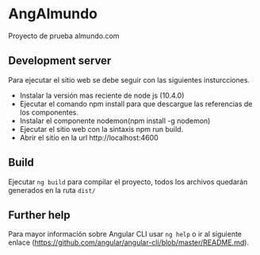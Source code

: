 # AngAlmundo

Proyecto de prueba almundo.com

## Development server

Para ejecutar el sitio web se debe seguir con las siguientes insturcciones.

- Instalar la versión mas reciente de node js (10.4.0)
- Ejecutar el comando npm install para que descargue las referencias de los componentes.
- Instalar el componente nodemon(npm install -g nodemon)
- Ejecutar el sitio web con la sintaxis npm run build.
- Abrir el sitio en la url http://localhost:4600

## Build

Ejecutar `ng build` para compilar el proyecto, todos los archivos quedarán generados en la ruta `dist/`

## Further help

Para mayor información sobre Angular CLI usar  `ng help` o ir al siguiente enlace (https://github.com/angular/angular-cli/blob/master/README.md).
